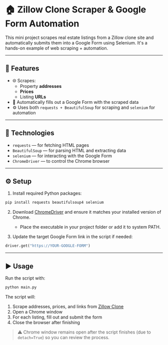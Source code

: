 # 🏠 Zillow Clone Scraper & Google Form Automation

This mini project scrapes real estate listings from a Zillow clone site and automatically submits them into a Google Form using Selenium. It's a hands-on example of web scraping + automation.

---

## 🧩 Features

- 🌐 Scrapes:
  - Property **addresses**
  - **Prices**
  - Listing **URLs**
- 📝 Automatically fills out a Google Form with the scraped data
- ⚙️ Uses both `requests + BeautifulSoup` for scraping and `selenium` for automation

---

## 🔧 Technologies

- `requests` — for fetching HTML pages
- `BeautifulSoup` — for parsing HTML and extracting data
- `selenium` — for interacting with the Google Form
- `ChromeDriver` — to control the Chrome browser

---

## ⚙️ Setup

1. Install required Python packages:

```bash
pip install requests beautifulsoup4 selenium
```

2. Download [ChromeDriver](https://sites.google.com/chromium.org/driver/) and ensure it matches your installed version of Chrome.
   - Place the executable in your project folder or add it to system PATH.

3. Update the target Google Form link in the script if needed:
```python
driver.get("https://YOUR-GOOGLE-FORM")
```

---

## ▶️ Usage

Run the script with:

```bash
python main.py
```

The script will:
1. Scrape addresses, prices, and links from [Zillow Clone](https://appbrewery.github.io/Zillow-Clone/)
2. Open a Chrome window
3. For each listing, fill out and submit the form
4. Close the browser after finishing

> ⚠️ Chrome window remains open after the script finishes (due to `detach=True`) so you can review the process.